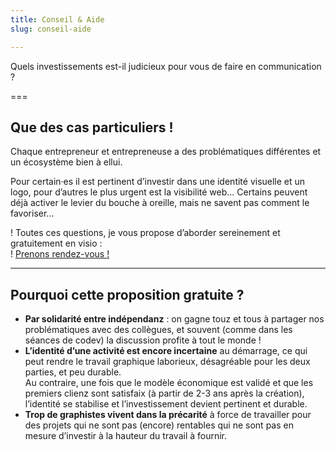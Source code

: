 ```yaml
---
title: Conseil & Aide
slug: conseil-aide

---
```


Quels investissements est-il judicieux pour vous de faire en communication ?

===

## Que des cas particuliers !

Chaque entrepreneur et entrepreneuse a des problématiques différentes et un écosystème bien à ellui.

Pour certain·es il est pertinent d’investir dans une identité visuelle et un logo, pour d’autres le plus urgent est la visibilité web... Certains peuvent déjà activer le levier du bouche à oreille, mais ne savent pas comment le favoriser...

! Toutes ces questions, je vous propose d’aborder sereinement et gratuitement en visio :  
! <a class="bouton" href="https://calendly.com/margot-nadot/entretien?month=2021-11">Prenons rendez-vous !</a>

---

## Pourquoi cette proposition gratuite ?
* **Par solidarité entre indépendanz** : on gagne touz et tous à partager nos problématiques avec des collègues, et souvent (comme dans les séances de codev) la discussion profite à tout le monde !
* **L’identité d’une activité est encore incertaine** au démarrage, ce qui peut rendre le travail graphique laborieux, désagréable pour les deux parties, et peu durable. <br>Au contraire, une fois que le modèle économique est validé et que les premiers clienz sont satisfaix (à partir de 2-3 ans après la création), l’identité se stabilise et l’investissement devient pertinent et durable.
* **Trop de graphistes vivent dans la précarité** à force de travailler pour des projets qui ne sont pas (encore) rentables qui ne sont pas en mesure d’investir à la hauteur du travail à fournir.
